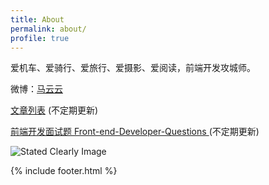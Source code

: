 ```yaml
---
title: About
permalink: about/
profile: true
---
```



爱机车、爱骑行、爱旅行、爱摄影、爱阅读，前端开发攻城师。


微博：[马云云](http://weibo.com/920802999 "马云云的微博")

[文章列表](https://github.com/markyun/My-blog/issues "文章issues") (不定期更新)

[前端开发面试题 Front-end-Developer-Questions    ](https://github.com/markyun/My-blog/blob/master/Front-end-Developer-Questions "最新前端开发面试题") (不定期更新)


![Stated Clearly Image](http://farm4.staticflickr.com/3757/9364862224_217bcf88a8_c.jpg)

{% include footer.html %}